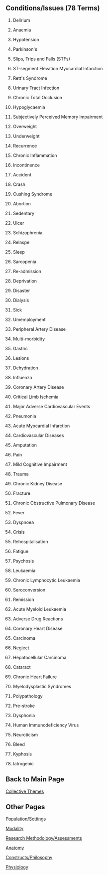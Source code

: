 ## Conditions/Issues (78 Terms) 

1. Delirium 

2. Anaemia 

3. Hypotension 

4. Parkinson's 

5. Slips, Trips and Falls (STFs) 

6. ST-segment Elevation Myocardial Infarction 

7. Rett's Syndrome 

8. Urinary Tract Infection 

9. Chronic Total Occlusion 

10. Hypoglycaemia 

11. Subjectively Perceived Memory Impairment 

12. Overweight 

13. Underweight 

14. Recurrence 

15. Chronic Inflammation 

16. Incontinence 

17. Accident 

18. Crash 

19. Cushing Syndrome

20. Abortion 

21. Sedentary 

22. Ulcer 

23. Schizophrenia 

24. Relaspe 

25. Sleep 

26. Sarcopenia 

27. Re-admission 

28. Deprivation 

29. Disaster 

30. Dialysis 

31. Sick 

32. Umemployment 

33. Peripheral Artery Disease 

34. Multi-morbidity 

35. Gastric 

36. Lesions 

37. Dehydration 

38. Influenza

39. Coronary Artery Disease 

40. Critical Limb Ischemia 

41. Major Adverse Cardiovascular Events 

42. Pneumonia 

43. Acute Myocardial Infarction

44. Cardiovascular Diseases 

45. Amputation 

46. Pain 

47. Mild Cognitive Impairment

48. Trauma 

49. Chronic Kidney Disease 

50. Fracture 

51. Chronic Obstructive Pulmonary Disease 

52. Fever 

53. Dyspnoea 

54. Crisis 

55. Rehospitalisation

56. Fatigue 

57. Psychosis

58. Leukaemia 

59. Chronic Lymphocytic Leukaemia 

60. Seroconversion 

61. Remission 

62. Acute Myeloid Leukaemia 

63. Adverse Drug Reactions 

64. Coronary Heart Disease 

65. Carcinoma 

66. Neglect 

67. Hepatocellular Carcinoma 

68. Cataract 

69. Chronic Heart Failure 

70. Myelodysplastic Syndromes 

71. Polypathology 

72. Pre-stroke 

73. Dysphonia 

74. Human Immunodeficiency Virus 

75. Neuroticism 

76. Bleed 

77. Kyphosis 

78. Iatrogenic

## Back to Main Page
[Collective Themes](index.md)

## Other Pages 

[Population/Settings](populationsettings.md)

[Modality](modality.md)

[Research Methodology/Assessments](researchmethodologyassessments.md)

[Anatomy](anatomy.md)

[Constructs/Philosophy](constructsphilosophy.md)

[Physiology](physiology.md)



